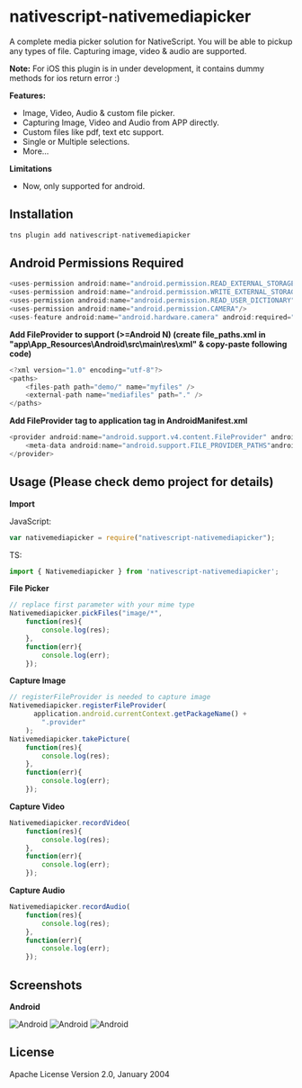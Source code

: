 # nativescript-nativemediapicker
A complete media picker solution for NativeScript. You will be able to pickup any types of file. Capturing image, video & audio are supported. 

**Note:** For iOS this plugin is in under development, it contains dummy methods for ios return error :)

**Features:**

* Image, Video, Audio & custom file picker.
* Capturing Image, Video and Audio from APP directly.
* Custom files like pdf, text etc support.
* Single or Multiple selections.
* More...

**Limitations**
*  Now, only supported for android.


## Installation

```javascript
tns plugin add nativescript-nativemediapicker
```

## Android Permissions Required

```javascript
<uses-permission android:name="android.permission.READ_EXTERNAL_STORAGE" />
<uses-permission android:name="android.permission.WRITE_EXTERNAL_STORAGE" />
<uses-permission android:name="android.permission.READ_USER_DICTIONARY"/>
<uses-permission android:name="android.permission.CAMERA"/>
<uses-feature android:name="android.hardware.camera" android:required="true" />
```

**Add FileProvider to support (>=Android N) (create file_paths.xml in "app\App_Resources\Android\src\main\res\xml" & copy-paste following code)**
```javascript
<?xml version="1.0" encoding="utf-8"?>
<paths>
    <files-path path="demo/" name="myfiles" />
    <external-path name="mediafiles" path="." />
</paths>
```

**Add FileProvider tag to application tag in AndroidManifest.xml**
```javascript
<provider android:name="android.support.v4.content.FileProvider" android:authorities="{applicationId}.provider" android:grantUriPermissions="true" android:exported="false">
    <meta-data android:name="android.support.FILE_PROVIDER_PATHS"android:resource="@xml/file_paths" />
</provider>
```

## Usage (Please check demo project for details)

**Import**

JavaScript:
```javascript
var nativemediapicker = require("nativescript-nativemediapicker");
```

TS:
```javascript
import { Nativemediapicker } from 'nativescript-nativemediapicker';
```

**File Picker**
```javascript
// replace first parameter with your mime type
Nativemediapicker.pickFiles("image/*",
    function(res){
		console.log(res);
	},
    function(err){
		console.log(err);
	});
```


**Capture Image**
```javascript
// registerFileProvider is needed to capture image
Nativemediapicker.registerFileProvider(
      application.android.currentContext.getPackageName() +
        ".provider"
    );
Nativemediapicker.takePicture(
    function(res){
		console.log(res);
	},
    function(err){
		console.log(err);
	});
```

**Capture Video**
```javascript
Nativemediapicker.recordVideo(
    function(res){
		console.log(res);
	},
    function(err){
		console.log(err);
	});
```

**Capture Audio**
```javascript
Nativemediapicker.recordAudio(
    function(res){
    	console.log(res);
    },
    function(err){
    	console.log(err);
    });
```


## Screenshots

**Android**

![Android](https://raw.githubusercontent.com/pravinkumarputta/nativescript-nativemediapicker/master/screenshots/android/demo.png)
![Android](https://raw.githubusercontent.com/pravinkumarputta/nativescript-nativemediapicker/master/screenshots/android/filepicker.png)
![Android](https://raw.githubusercontent.com/pravinkumarputta/nativescript-nativemediapicker/master/screenshots/android/capture.png)


## License

Apache License Version 2.0, January 2004